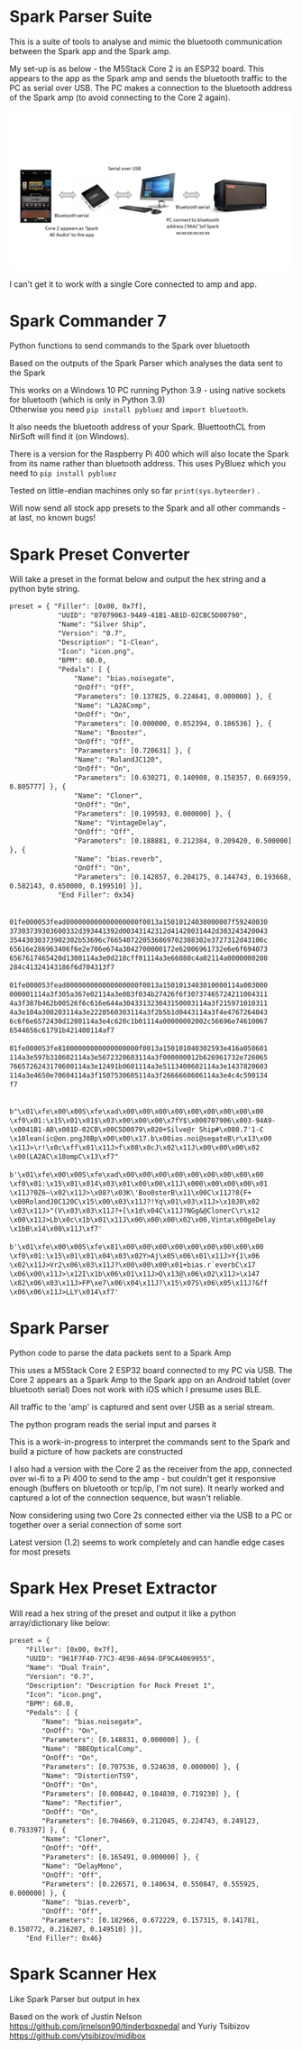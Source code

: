# Spark Parser Suite

This is a suite of tools to analyse and mimic the bluetooth communication between the Spark app and the Spark amp.

My set-up is as below - the M5Stack Core 2 is an ESP32 board. This appears to the app as the Spark amp and sends the bluetooth traffic to the PC as serial over USB. The PC makes a connection to the bluetooth address of the Spark amp (to avoid connecting to the Core 2 again).

![Spark Connectivity](SparkConnectivity.jpg)

I can't get it to work with a single Core connected to amp and app.

# Spark Commander 7

Python functions to send commands to the Spark over bluetooth

Based on the outputs of the Spark Parser which analyses the data sent to the Spark  

This works on a Windows 10 PC running Python 3.9 - using native sockets for bluetooth (which is only in Python 3.9)  
Otherwise you need ``` pip install pybluez ``` and ```import bluetooth```.

It also needs the bluetooth address of your Spark. BluettoothCL from NirSoft will find it (on Windows).

There is a version for the Raspberry Pi 400 which will also locate the Spark from its name rather than bluetooth address.  This uses PyBluez which you need to  ```pip install pybluez```   

Tested on little-endian machines only so far ```print(sys.byteorder)``` .  

Will now send all stock app presets to the Spark and all other commands - at last, no known bugs!




# Spark Preset Converter

Will take a preset in the format below and output the hex string and a python byte string.

```
preset = { "Filler": [0x00, 0x7f],
            "UUID": "07079063-94A9-41B1-AB1D-02CBC5D00790",
            "Name": "Silver Ship",
            "Version": "0.7",
            "Description": "1-Clean",
            "Icon": "icon.png",
            "BPM": 60.0,
            "Pedals": [ {
                "Name": "bias.noisegate",
                "OnOff": "Off",
                "Parameters": [0.137825, 0.224641, 0.000000] }, {
                "Name": "LA2AComp",
                "OnOff": "On",
                "Parameters": [0.000000, 0.852394, 0.186536] }, {
                "Name": "Booster",
                "OnOff": "Off",
                "Parameters": [0.720631] }, {
                "Name": "RolandJC120",
                "OnOff": "On",
                "Parameters": [0.630271, 0.140908, 0.158357, 0.669359, 0.805777] }, {
                "Name": "Cloner",
                "OnOff": "On",
                "Parameters": [0.199593, 0.000000] }, {
                "Name": "VintageDelay",
                "OnOff": "Off",
                "Parameters": [0.188881, 0.212384, 0.209420, 0.500000] }, {
                "Name": "bias.reverb",
                "OnOff": "On",
                "Parameters": [0.142857, 0.204175, 0.144743, 0.193668, 0.582143, 0.650000, 0.199510] }],
            "End Filler": 0x34}


01fe000053fead000000000000000000f0013a15010124030000007f59240030
37303739303600332d393441392d00343142312d41420031442d303243420043
35443030373902302b53696c7665407220536869702308302e3727312d43106c
65616e286963406f6e2e706e674a3042700000172e62006961732e6e6f694073
6567617465420d1300114a3e0d210cff01114a3e66080c4a02114a0000000200
284c41324143186f6d704313f7

01fe000053fead000000000000000000f0013a1501013403010000114a003000
000001114a3f305a367e02114a3e083f034b27426f6f30737465724211004311
4a3f387b462b00526f6c616e644a304331323043150003114a3f215971010311
4a3e104a300203114a3e2228560303114a3f2b5b1d0443114a3f4e4767264043
6c6f6e6572430d1200114a3e4c620c1b01114a00000002002c56696e74610067
6544656c61791b421400114af7

01fe000053fe81000000000000000000f0013a150101040302593e416a050601
114a3e597b310602114a3e5672320603114a3f000000012b626961732e726065
7665726243170600114a3e12491b0601114a3e5113400602114a3e1437820603
114a3e4650e70604114a3f1507530605114a3f2666660606114a3e4c4c590134
f7


b"\x01\xfe\x00\x00S\xfe\xad\x00\x00\x00\x00\x00\x00\x00\x00\x00
\xf0\x01:\x15\x01\x01$\x03\x00\x00\x00\x7fY$\x000707906\x003-94A9-
\x0041B1-AB\x001D-02CB\x00C5D0079\x020+Silve@r Ship#\x080.7'1-C
\x10lean(ic@on.pngJ0Bp\x00\x00\x17.b\x00ias.noi@segateB\r\x13\x00
\x11J>\r!\x0c\xff\x01\x11J>f\x08\x0cJ\x02\x11J\x00\x00\x00\x02
\x00(LA2AC\x18ompC\x13\xf7"

b'\x01\xfe\x00\x00S\xfe\xad\x00\x00\x00\x00\x00\x00\x00\x00\x00
\xf0\x01:\x15\x01\x014\x03\x01\x00\x00\x11J\x000\x00\x00\x00\x01
\x11J?0Z6~\x02\x11J>\x08?\x03K\'Boo0sterB\x11\x00C\x11J?8{F+
\x00RolandJ0C120C\x15\x00\x03\x11J?!Yq\x01\x03\x11J>\x10J0\x02
\x03\x11J>"(V\x03\x03\x11J?+[\x1d\x04C\x11J?NGg&@ClonerC\r\x12
\x00\x11J>Lb\x0c\x1b\x01\x11J\x00\x00\x00\x02\x00,Vinta\x00geDelay
\x1bB\x14\x00\x11J\xf7'

b'\x01\xfe\x00\x00S\xfe\x81\x00\x00\x00\x00\x00\x00\x00\x00\x00
\xf0\x01:\x15\x01\x01\x04\x03\x02Y>Aj\x05\x06\x01\x11J>Y{1\x06
\x02\x11J>Vr2\x06\x03\x11J?\x00\x00\x00\x01+bias.r`everbC\x17
\x06\x00\x11J>\x12I\x1b\x06\x01\x11J>Q\x13@\x06\x02\x11J>\x147
\x82\x06\x03\x11J>FP\xe7\x06\x04\x11J?\x15\x07S\x06\x05\x11J?&ff
\x06\x06\x11J>LLY\x014\xf7'
```


# Spark Parser

Python code to parse the data packets sent to a Spark Amp

This uses a M5Stack Core 2 ESP32 board connected to my PC via USB.
The Core 2 appears as a Spark Amp to the Spark app on an Android tablet (over bluetooth serial)
Does not work with iOS which I presume uses BLE.

All traffic to the 'amp' is captured and sent over USB as a serial stream.

The python program reads the serial input and parses it

This is a work-in-progress to interpret the commands sent to the Spark and build a picture of how packets are constructed

I also had a version with the Core 2 as the receiver from the app, connected over wi-fi to a Pi 400 to send to the amp - but couldn't get it responsive enough (buffers on bluetooth or tcp/ip, I'm not sure). It nearly worked and captured a lot of the connection sequence, but wasn't reliable.

Now considering using two Core 2s connected either via the USB to a PC or together over a serial connection of some sort  

Latest version (1.2) seems to work completely and can handle edge cases for most presets

# Spark Hex Preset Extractor

Will read a hex string of the preset and output it like a python array/dictionary like below:

```
preset = { 
	"Filler": [0x00, 0x7f], 
	"UUID": "961F7F40-77C3-4E98-A694-DF9CA4069955",
	"Name": "Dual Train",
	"Version": "0.7",
	"Description": "Description for Rock Preset 1",
	"Icon": "icon.png",
	"BPM": 60.0,
	"Pedals": [ { 
		"Name": "bias.noisegate",
		"OnOff": "On",
		"Parameters": [0.148831, 0.000000] }, { 
		"Name": "BBEOpticalComp",
		"OnOff": "On",
		"Parameters": [0.707536, 0.524630, 0.000000] }, { 
		"Name": "DistortionTS9",
		"OnOff": "On",
		"Parameters": [0.008442, 0.184830, 0.719230] }, { 
		"Name": "Rectifier",
		"OnOff": "On",
		"Parameters": [0.704669, 0.212045, 0.224743, 0.249123, 0.793397] }, { 
		"Name": "Cloner",
		"OnOff": "Off",
		"Parameters": [0.165491, 0.000000] }, { 
		"Name": "DelayMono",
		"OnOff": "Off",
		"Parameters": [0.226571, 0.140634, 0.550847, 0.555925, 0.000000] }, { 
		"Name": "bias.reverb",
		"OnOff": "Off",
		"Parameters": [0.182966, 0.672229, 0.157315, 0.141781, 0.150772, 0.216207, 0.149510] }], 
	"End Filler": 0x46}
```

# Spark Scanner Hex

Like Spark Parser but output in hex

Based on the work of Justin Nelson https://github.com/jrnelson90/tinderboxpedal and Yuriy Tsibizov https://github.com/ytsibizov/midibox

